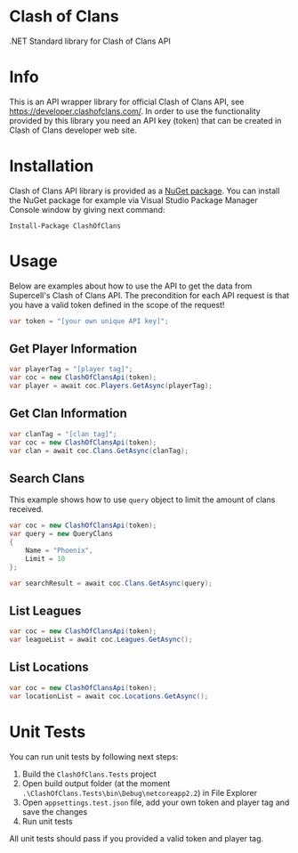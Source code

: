 # Clash of Clans
.NET Standard library for Clash of Clans API

# Info
This is an API wrapper library for official Clash of Clans API, see https://developer.clashofclans.com/.
In order to use the functionality provided by this library you need an API key (token) that can be created in Clash of Clans developer web site.

# Installation
Clash of Clans API library is provided as a [NuGet package](https://www.nuget.org/packages/ClashOfClans/). You can install the NuGet package for example via Visual Studio Package Manager Console window by giving next command:
```
Install-Package ClashOfClans
```

# Usage
Below are examples about how to use the API to get the data from Supercell's Clash of Clans API.
The precondition for each API request is that you have a valid token defined in the scope of the request!
```csharp
var token = "[your own unique API key]";
```

## Get Player Information
```csharp
var playerTag = "[player tag]";
var coc = new ClashOfClansApi(token);
var player = await coc.Players.GetAsync(playerTag);
```

## Get Clan Information
```csharp
var clanTag = "[clan tag]";
var coc = new ClashOfClansApi(token);
var clan = await coc.Clans.GetAsync(clanTag);
```

## Search Clans
This example shows how to use `query` object to limit the amount of clans received.
```csharp
var coc = new ClashOfClansApi(token);
var query = new QueryClans
{
    Name = "Phoenix",
    Limit = 10
};

var searchResult = await coc.Clans.GetAsync(query);
```

## List Leagues
```csharp
var coc = new ClashOfClansApi(token);
var leagueList = await coc.Leagues.GetAsync();
```

## List Locations
```csharp
var coc = new ClashOfClansApi(token);
var locationList = await coc.Locations.GetAsync();
```

# Unit Tests
You can run unit tests by following next steps:
1. Build the `ClashOfClans.Tests` project
2. Open build output folder (at the moment `.\ClashOfClans.Tests\bin\Debug\netcoreapp2.2`) in File Explorer
3. Open `appsettings.test.json` file, add your own token and player tag and save the changes
4. Run unit tests

All unit tests should pass if you provided a valid token and player tag.
